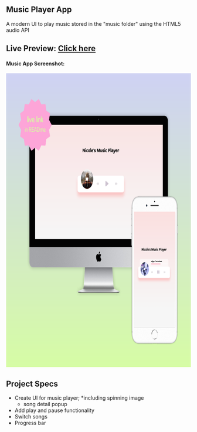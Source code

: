 ## Music Player App

A modern UI to play music stored in the "music folder" using the HTML5 audio API

## Live Preview: [Click here](https://nicolegeorge.github.io/music-player/)

#### Music App Screenshot: </br>
<a href="#" rel="nofollow"><img height="800" src="https://github.com/NicoleGeorge/music-player/blob/main/screnshots/mockup.png" style="max-width:100%;" target="_blank"></a>

## Project Specs
- Create UI for music player; 
    *including spinning image
    * song detail popup
- Add play and pause functionality
- Switch songs
- Progress bar

